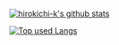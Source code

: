 [![hirokichi-k's github stats](https://github-readme-stats.vercel.app/api?username=hirokichi-k&title_color=9400d3&show_icons=true&count_private=true&theme=light)](https://github.com/anuraghazra/github-readme-stats)

<!-- ソースコード統計 -->
[![Top used Langs](https://github-readme-stats.vercel.app/api/top-langs/?username=hirokichi-k&layout=compact&theme=tokyonight)](https://github.com/hirokichi-k/)

<!--
**hirokichi-k/hirokichi-k** is a ✨ _special_ ✨ repository because its `README.md` (this file) appears on your GitHub profile.

Here are some ideas to get you started:

- 🔭 I’m currently working on ...
- 🌱 I’m currently learning ...
- 👯 I’m looking to collaborate on ...
- 🤔 I’m looking for help with ...
- 💬 Ask me about ...
- 📫 How to reach me: ...
- 😄 Pronouns: ...
- ⚡ Fun fact: ...
-->
